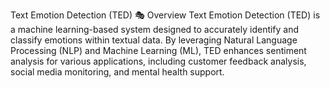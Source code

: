 Text Emotion Detection (TED) 🎭
Overview
Text Emotion Detection (TED) is a machine learning-based system designed to accurately identify and classify emotions within textual data. By leveraging Natural Language Processing (NLP) and Machine Learning (ML), TED enhances sentiment analysis for various applications, including customer feedback analysis, social media monitoring, and mental health support.

